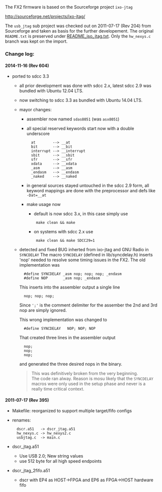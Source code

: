 The FX2 firmware is based on the Sourceforge project `ixo-jtag`

  http://sourceforge.net/projects/ixo-jtag/

The `usb_jtag` sub project was checked out on 2011-07-17 (Rev 204) from 
Sourceforge and taken as basis for the further developement.
The original `README.txt` is preserved under 
[README_iso_jtag.txt](README_iso_jtag.txt).
Only the `hw_nexys.c` branch was kept on the import.

### Change log:

#### 2014-11-16 (Rev 604)
- ported to sdcc 3.3
  - all prior development was done with sdcc 2.x, latest sdcc 2.9 was bundled
    with Ubuntu 12.04 LTS.
  - now switching to sdcc 3.3 as bundled with Ubuntu 14.04 LTS.
  - mayor changes:
    - assembler now named `sdas8051` (was `asx8051`)
    - all special reserved keywords start now with a double underscore

            at        --> __at
            bit       --> __bit
            interrupt --> __interrupt
            sbit      --> __sbit
            sfr       --> __sfr
            xdata     --> __xdata
            _asm      --> __asm
            _endasm   --> __endasm
            _naked    --> __naked

    - in general sources stayed untouched in the sdcc 2.9 form, all keyword
      mappings are done with the preprocessor and defs like `-Dat=__at`
    - make usage now
      - default is now sdcc 3.x, in this case simply use

             make clean && make

      - on systems with sdcc 2.x use

             make clean && make SDCC29=1

  - detected and fixed BUG inherted from ixo-jtag and GNU Radio in `SYNCDELAY`
    The macro `SYNCDELAY` (defined in lib/syncdelay.h) inserts 'nop' needed
    to resolve some timing issues in the FX2. The old implementation was

          #define SYNCDELAY _asm nop; nop; nop; _endasm
          #define NOP       _asm nop; _endasm

    This inserts into the assembler output a single line

          nop; nop; nop;

    Since `';'` is the comment delimiter for the assember the 2nd and 3rd nop
    are simply ignored.

    This wrong implementation was changed to

          #define SYNCDELAY   NOP; NOP; NOP

    That created three lines in the assembler output

          nop;
          nop;
          nop;

    and generated the three desired nops in the binary.

    > This was definitively broken from the very beginning.  
    > The code ran alway. Reason is mosu likely that the `SYNCDELAY`  
    > macros were only used in the setup phase and never is a  
    > really time critical context.

#### 2011-07-17 (Rev 395)
- Makefile: reorganized to support multiple target/fifo configs
- renames: 

        dscr.a51   -> dscr_jtag.a51
        hw_nexys.c -> hw_nexys2.c
        usbjtag.c  -> main.c

- dscr_jtag.a51
  - Use USB 2.0; New string values
  - use 512 byte for all high speed endpoints
- dscr_jtag_2fifo.a51
  - dscr with EP4 as HOST->FPGA and EP6 as FPGA->HOST hardware fifo

